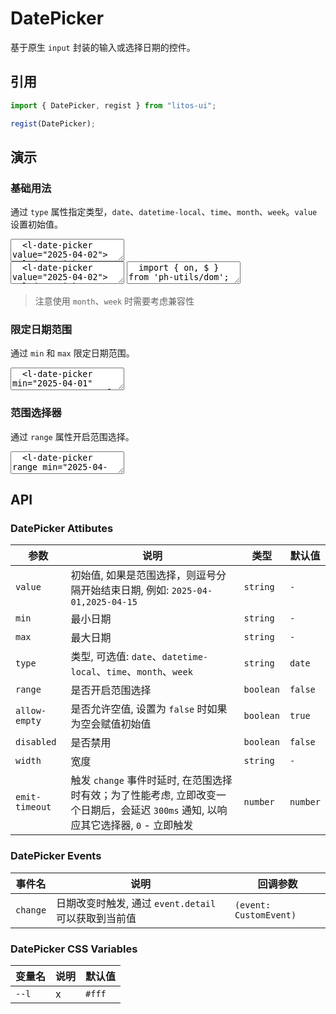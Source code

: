 # DatePicker

基于原生 `input` 封装的输入或选择日期的控件。

## 引用

```js
import { DatePicker, regist } from "litos-ui";

regist(DatePicker);
```

## 演示

<script setup>
  import { onMounted, onUnmounted, nextTick } from 'vue';
  import { $one, on, off } from 'ph-utils/dom';

  let $picker;

  function handleChange(e) {
    console.log(e);
  }

  onMounted(() => {
    nextTick(() => {
      if (!import.meta.env.SSR) {
        $picker = $one('#picker');
        on($picker, 'change', handleChange);
      }
    })
  });

  onUnmounted(() => {
    if ($picker) {
      off($picker, 'change', handleChange);
    }
  });
</script>

### 基础用法

通过 `type` 属性指定类型，`date`、`datetime-local`、`time`、`month`、`week`。`value` 设置初始值。

<ClientOnly>
<l-code-preview>
<textarea lang="html">
  <l-date-picker value="2025-04-02"></l-date-picker>
  <l-date-picker type="datetime-local" value="2025-05-02 17:00"></l-date-picker>
  <l-date-picker type="time" value="17:00"></l-date-picker>
  <l-date-picker type="month"></l-date-picker>
  <l-date-picker type="week"></l-date-picker>
</textarea>
<div class="source">
<textarea lang="html">
  <l-date-picker value="2025-04-02"></l-date-picker>
  <l-date-picker type="datetime-local" value="2025-05-02 17:00"></l-date-picker>
  <l-date-picker type="time" value="17:00"></l-date-picker>
  <l-date-picker type="month"></l-date-picker>
  <l-date-picker type="week"></l-date-picker>
</textarea>
<textarea lang="js">
  import { on, $ } from 'ph-utils/dom';
  //-
  const $pickers = $('l-date-picker');
  on($pickers, 'change', (e) => {
    // { value: string, dateStr: string[], dates: Date[] }
    const detail = e.detail;
  });
</textarea>
</div>
</l-code-preview>
</ClientOnly>

> 注意使用 `month`、`week` 时需要考虑兼容性

### 限定日期范围

通过 `min` 和 `max` 限定日期范围。

<ClientOnly>
<l-code-preview>
<textarea lang="html">
  <l-date-picker min="2025-04-01" max="2025-04-30"></l-date-picker>
</textarea>
</l-code-preview>
</ClientOnly>

### 范围选择器

通过 `range` 属性开启范围选择。

<ClientOnly>
<l-code-preview>
<textarea lang="html">
  <l-date-picker range min="2025-04-01" max="2025-04-15" allow-empty="off" id="picker"></l-date-picker>
</textarea>
</l-code-preview>
</ClientOnly>

## API

### DatePicker Attibutes

<!-- prettier-ignore -->
| 参数 | 说明 | 类型 | 默认值 |
| --- | --- | --- | --- |
| `value` | 初始值, 如果是范围选择，则逗号分隔开始结束日期, 例如: `2025-04-01,2025-04-15` | `string` | `-` |
| `min` | 最小日期 | `string` | `-` |
| `max` | 最大日期 | `string` | `-` |
| `type` | 类型, 可选值: `date`、`datetime-local`、`time`、`month`、`week` | `string` | `date` |
| `range` | 是否开启范围选择 | `boolean` | `false` |
| `allow-empty` | 是否允许空值, 设置为 `false` 时如果为空会赋值初始值 | `boolean` | `true` |
| `disabled` | 是否禁用 | `boolean` | `false` |
| `width` | 宽度 | `string` | `-` |
| `emit-timeout` | 触发 `change` 事件时延时, 在范围选择时有效；为了性能考虑, 立即改变一个日期后，会延迟 `300ms` 通知, 以响应其它选择器, `0` - 立即触发 | `number` | `number` | `300` |

### DatePicker Events

<!-- prettier-ignore -->
| 事件名 | 说明 | 回调参数 |
| --- | --- | --- |
| `change` | 日期改变时触发, 通过 `event.detail` 可以获取到当前值 | `(event: CustomEvent)` |


### DatePicker CSS Variables

<!-- prettier-ignore -->
| 变量名 | 说明 | 默认值 |
| --- | --- | --- |
| `--l` | x | `#fff` |
